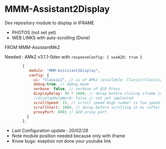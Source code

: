 # MMM-Assistant2Display

Dev repository module to display in IFRAME
* PHOTOS (not set yet)
* WEB LINKS with auto-scrolling (Done)

FROM MMM-AssistantMk2

Needed : AMk2 v3.1.1-0dev with `responseConfig: { useA2D: true }`

```js
        {
           module: "MMM-Assistant2Display",
           config: {
             ui: "Classic2", // ui of AMk2 (available: Classic/Classic2/Fullscreen)
             debug:true, // debug mode
             verbose: false, // verbose of A2D Proxy
             displayDelay: 30 * 1000, // delay before closing iframe in ms
             //displayHelpWord: false // not yet implented
             scrollSpeed: 15, // scroll speed High number is low speed recommanded 15 
             scrollStart: 1000, // delay before scrolling in ms (after loaded url)
             proxyPort: 8081 // A2D proxy port
          }
        },
```

* Last Configuration update : 20/02/28
* Note module position needed because only with iframe
* Know bugs: exeption not done your youtube link
